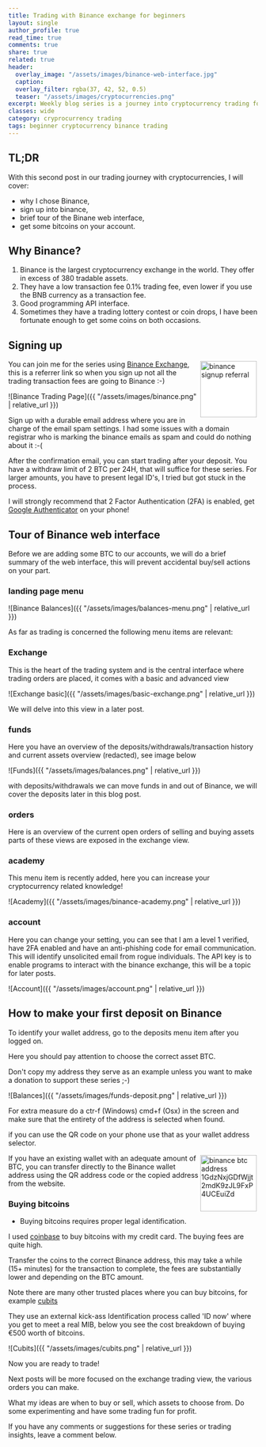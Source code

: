 ```yaml
---
title: Trading with Binance exchange for beginners
layout: single
author_profile: true
read_time: true
comments: true
share: true
related: true
header:
  overlay_image: "/assets/images/binance-web-interface.jpg"
  caption: 
  overlay_filter: rgba(37, 42, 52, 0.5)
  teaser: "/assets/images/cryptocurrencies.png"
excerpt: Weekly blog series is a journey into cryptocurrency trading for beginners, this week up and running with Binance.
classes: wide
category: cryprocurrency trading
tags: beginner cryptocurrency binance trading
---
```

## TL;DR
With this second post in our trading journey with cryptocurrencies, I will cover:

* why I chose Binance,
* sign up into binance,
* brief tour of the Binane web interface,
* get some bitcoins on your account.

## Why Binance?

1. Binance is the largest cryptocurrency exchange in the world. They offer in excess of 380 tradable assets.
2. They have a low transaction fee 0.1% trading fee, even lower if you use the BNB currency as a transaction fee.
3. Good programming API interface.
4. Sometimes they have a trading lottery contest or coin drops, I have been fortunate enough to get some coins on both occasions.

## Signing up

<img class="img-left" style="background-color:white;padding:2px;width:114px;float:right" titel="binance signup referral" alt="binance signup referral" src="/assets/images/qr.jpg"/>

You can join me for the series using [Binance Exchange](https://www.binance.com/?ref=35360148), 
this is a referrer link so when you sign up not all the trading transaction fees are going to Binance :-)

![Binance Trading Page]({{ "/assets/images/binance.png" | relative_url }})

Sign up with a durable email address where you are in charge of the email spam settings. I had some issues with a domain registrar who is marking the binance emails as spam and could do nothing about it :-(

After the confirmation email, you can start trading after your deposit. 
You have a withdraw limit of 2 BTC per 24H, that will suffice for these series.
For larger amounts, you have to present legal ID's, I tried but got stuck in the process.

I will strongly recommend that 2 Factor Authentication (2FA) is enabled, get [Google Authenticator](https://support.binance.com/hc/en-us/articles/115000433432-Google-Guide-2FA) on your phone!

## Tour of Binance web interface

Before we are adding some BTC to our accounts, we will do a brief summary of the web interface, this will prevent accidental buy/sell actions on your part.

### landing page menu

![Binance Balances]({{ "/assets/images/balances-menu.png" | relative_url }})

As far as trading is concerned the following menu items are relevant:

### Exchange
This is the heart of the trading system and is the central interface where trading orders are placed, it comes with a basic and advanced view

![Exchange basic]({{ "/assets/images/basic-exchange.png" | relative_url }})

We will delve into this view in a later post.

### funds
Here you have an overview of the deposits/withdrawals/transaction history and current assets overview (redacted), see image below

![Funds]({{ "/assets/images/balances.png" | relative_url }})

with deposits/withdrawals we can move funds in and out of Binance, we will cover the deposits later in this blog post.

### orders
Here is an overview of the current open orders of selling and buying assets parts of these views are exposed in the exchange view.

### academy
This menu item is recently added, here you can increase your cryptocurrency related knowledge!

![Academy]({{ "/assets/images/binance-academy.png" | relative_url }})

### account
Here you can change your setting, you can see that I am a level 1 verified, have 2FA enabled and have an anti-phishing code for email communication. 
This will identify unsolicited email from rogue individuals. The API key is to enable programs to interact with the binance exchange, this will be a topic for later posts.

![Account]({{ "/assets/images/account.png" | relative_url }})


## How to make your first deposit on Binance

To identify your wallet address, go to the deposits menu item after you logged on.

Here you should pay attention to choose the correct asset BTC.

Don't copy my address they serve as an example unless you want to make a donation to support these series ;-)

![Balances]({{ "/assets/images/funds-deposit.png" | relative_url }})

For extra measure do a ctr-f (Windows) cmd+f (Osx) in the screen and make sure that the entirety of the address is selected when found.

if you can use the QR code on your phone use that as your wallet address selector.

<img class="img-left" style="background-color:white;padding:2px;width:114px;float:right" titel="binance BTC address" alt="binance btc address 1GdzNxjGDfWjjt2mdK9zJL9FxP4UCEuiZd" src="/assets/images/btc-deposit-address.png"/>

If you have an existing wallet with an adequate amount of BTC, you can transfer directly to the Binance wallet address using the QR address code or the copied address from the website.

### Buying bitcoins

* Buying bitcoins requires proper legal identification.

I used [coinbase](https://www.coinbase.com) to buy bitcoins with my credit card. The buying fees are quite high.

Transfer the coins to the correct Binance address, this may take a while (15+ minutes) for the transaction to complete, the fees are substantially lower and depending on the BTC amount.

Note there are many other trusted places where you can buy bitcoins, for example [cubits](https://cubits.com/)

They use an external kick-ass Identification process called 'ID now' where you get to meet a real MIB, below you see the cost breakdown of buying €500 worth of bitcoins.

![Cubits]({{ "/assets/images/cubits.png" | relative_url }})

Now you are ready to trade!

Next posts will be more focused on the exchange trading view, the various orders you can make. 

What my ideas are when to buy or sell, which assets to choose from. Do some experimenting and have some trading fun for profit.

If you have any comments or suggestions for these series or trading insights, leave a comment below.